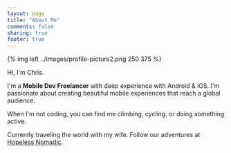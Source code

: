 ```yaml
---
layout: page
title: "About Me"
comments: false
sharing: true
footer: true
---
```


{% img left ../images/profile-picture2.png 250 375 %}

Hi, I'm Chris.

I'm a **Mobile Dev Freelancer** with deep experience with Android & iOS. I'm passionate about creating beautiful mobile experiences that reach a global audience.

When I'm not coding, you can find me climbing, cycling, or doing something active.

Currently traveling the world with my wife. Follow our adventures at [Hopeless Nomadic](www.hopelessnomadic.com).